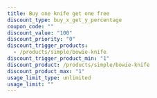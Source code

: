 ```yaml
---
title: Buy one knife get one free
discount_type: buy_x_get_y_percentage
coupon_code: ""
discount_value: "100"
discount_priority: "0"
discount_trigger_products:
  - /products/simple/bowie-knife
discount_trigger_product_min: "1"
discount_product: /products/simple/bowie-knife
discount_product_max: "1"
usage_limit_type: unlimited
usage_limit: ""
---
```

